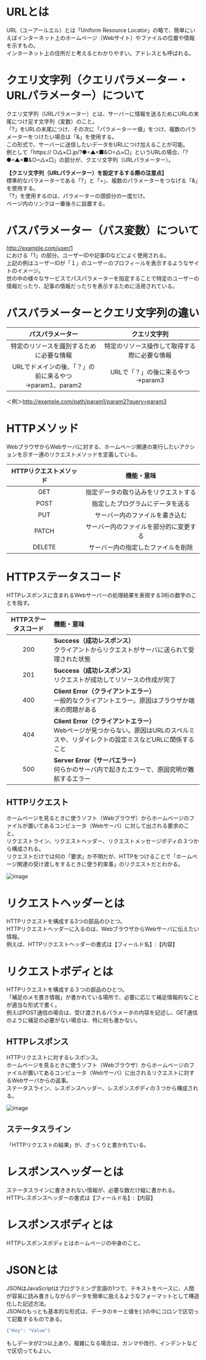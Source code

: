 # URLとは
URL（ユーアールエル）とは「Uniform Resource Locator」の略で、簡単にいえばインターネット上のホームページ（Webサイト）やファイルの位置や情報を示すもの。  
インターネット上の住所だと考えるとわかりやすい。アドレスとも呼ばれる。

# クエリ文字列（クエリパラメーター・URLパラメーター）について
クエリ文字列（URLパラメーター）とは、サーバーに情報を送るためにURLの末尾につけ足す文字列（変数）のこと。  
「?」をURLの末尾につけ、その次に「パラメーター＝値」をつけ、複数のパラメーターをつけたい場合は「&」を使用する。  
この形式で、サーバーに送信したいデータをURLにつけ加えることが可能。  
例として「https:// ○△×□.jp/?●=▲×■&○=△×□」というURLの場合、「?●=▲×■&○=△×□」の部分が、クエリ文字列（URLパラメーター）。 

**【クエリ文字列（URLパラメーター）を設定するする際の注意点】**  
標準的なパラメーターである「?」と「=」、複数のパラメーターをつなげる「&」を使用する。  
「?」を使用するのは、パラメーターの頭部分の一度だけ。  
ページ内のリンクは一番後ろに設置する。

# パスパラメーター（パス変数）について
http://example.com/user/1  
における「1」の部分。ユーザーIDや記事IDなどによく使用される。  
上記の例はユーザーIDが「１」のユーザーのプロフィールを表示するようなサイトのイメージ。  
世の中の様々なサービスでパスパラメーターを指定することで特定のユーザーの情報だったり、記事の情報だったりを表示するために活用されている。  

# パスパラメーターとクエリ文字列の違い
|パスパラメーター|クエリ文字列|
|:---:|:---:|
|特定のリソースを識別するために必要な情報|特定のリソース操作して取得する際に必要な情報|
|URLでドメインの後、「？」の前に来るやつ<br>→param1、param2|URLで「？」の後に来るやつ<br>→param3|

＜例＞http://example.com/path/param1/param2?query=param3

# HTTPメソッド
WebブラウザからWebサーバに対する、ホームページ関連の実行したいアクションを示す一連のリクエストメソッドを定義している。

|HTTPリクエストメソッド|機能・意味|
|:---:|:---:|
|GET|指定データの取り込みをリクエストする|
|POST|指定したプログラムにデータを送る|
|PUT|サーバー内のファイルを書き込む|
|PATCH|サーバー内のファイルを部分的に変更する|
|DELETE|サーバー内の指定したファイルを削除|

# HTTPステータスコード
HTTPレスポンスに含まれるWebサーバーの処理結果を表現する3桁の数字のことを指す。

|HTTPステータスコード|機能・意味|
|:---:|:---|
|200|**Success（成功レスポンス）**<br>クライアントからリクエストがサーバに送られて受理された状態|
|201|**Success（成功レスポンス）**<br>リクエストが成功してリソースの作成が完了|
|400|**Client Error（クライアントエラー）**<br>一般的なクライアントエラー。原因はブラウザか端末の問題がある|
|404|**Client Error（クライアントエラー）**<br>Webページが見つからない。原因はURLのスペルミスや、リダイレクトの設定ミスなどURLに関係すること|
|500|**Server Error（サーバエラー）**<br>何らかのサーバ内で起きたエラーで、原因究明が難航するエラー|

## HTTPリクエスト
ホームページを見るときに使うソフト（Webブラウザ）からホームページのファイルが置いてあるコンピュータ（Webサーバ）に対して出される要求のこと。  
リクエストライン、リクエストヘッダー、リクエストメッセージボディの３つから構成される。  
リクエストだけでは何の「要求」か不明だが、HTTPをつけることで「ホームページ関連の受け渡しをするときに使う約束事」のリクエストだとわかる。

![image](https://github.com/minori95/Project5/assets/138114043/b8c953fd-0deb-444a-a36b-6b3905879d99)

# リクエストヘッダーとは
HTTPリクエストを構成する3つの部品のひとつ。  
HTTPリクエストヘッダーに入るのは、WebブラウザからWebサーバに伝えたい情報。  
例えば、HTTPリクエストヘッダーの書式は【フィールド名】:【内容】

# リクエストボディとは
HTTPリクエストを構成する３つの部品のひとつ。  
「補足のメモ書き情報」が書かれている場所で、必要に応じて補足情報的なことが適当な形式で書く。  
例えばPOST通信の場合は、受け渡されるパラメータの内容を記述し、GET通信のように補足の必要がない場合は、特に何も書かない。

## HTTPレスポンス
HTTPリクエストに対するレスポンス。  
ホームページを見るときに使うソフト（Webブラウザ）からホームページのファイルが置いてあるコンピュータ（Webサーバ）に出されるリクエストに対するWebサーバからの返事。  
ステータスライン、レスポンスヘッダー、レスポンスボディの３つから構成される。

![image](https://github.com/minori95/Project5/assets/138114043/08660ef8-9c93-4c9a-9811-ea8b4dc62a71)

## ステータスライン
「HTTPリクエストの結果」が、ざっくりと書かれている。

# レスポンスヘッダーとは
ステータスラインに書ききれない情報が、必要な数だけ縦に書かれる。  
HTTPレスポンスヘッダーの書式は【フィールド名】:【内容】

# レスポンスボディとは
HTTPレスポンスボディとはホームページの中身のこと。

# JSONとは
JSONはJavaScriptはプログラミング言語の1つで、テキストをベースに、人間が容易に読み書きしながらデータを簡単に扱えるようなフォーマットとして構造化した記述方法。  
JSONのもっとも基本的な形式は、データのキーと値を{ }の中にコロンで区切って記載するものである。  
```c
{"Key": "Value"}
 ```
もしデータが2つ以上あり、複雑になる場合は、カンマや改行、インデントなどで区切ってもよい。

